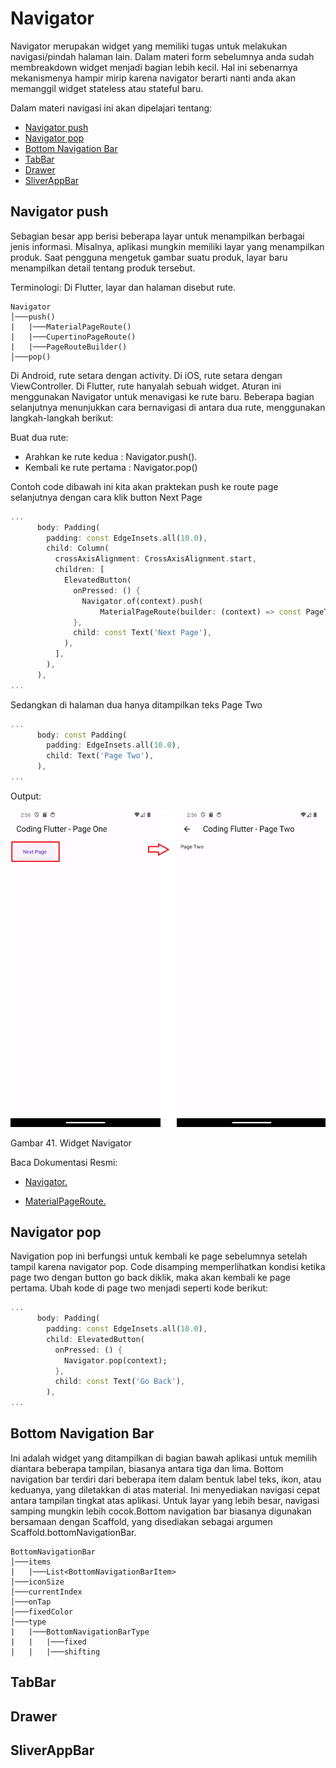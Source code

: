 # Navigator

Navigator merupakan widget yang memiliki tugas untuk melakukan navigasi/pindah halaman lain. Dalam materi form sebelumnya anda sudah membreakdown widget menjadi bagian lebih kecil. Hal ini sebenarnya mekanismenya hampir mirip karena navigator berarti nanti anda akan memanggil widget stateless atau stateful baru.

Dalam materi navigasi ini akan dipelajari tentang:

- [Navigator push](#navigator-push)
- [Navigator pop](#navigator-pop)
- [Bottom Navigation Bar](#bottom-navigation-bar)
- [TabBar](#tabbar)
- [Drawer](#drawer)
- [SliverAppBar](#sliverappbar)

## Navigator push

Sebagian besar app berisi beberapa layar untuk menampilkan berbagai jenis informasi. Misalnya, aplikasi mungkin memiliki layar yang menampilkan produk. Saat pengguna mengetuk gambar suatu produk, layar baru menampilkan detail tentang produk tersebut.

Terminologi: Di Flutter, layar dan halaman disebut rute.

```
Navigator
│───push()
|   |───MaterialPageRoute()
|   |───CupertinoPageRoute()
|   |───PageRouteBuilder()
│───pop()
```

Di Android, rute setara dengan activity. Di iOS, rute setara dengan ViewController. Di Flutter, rute hanyalah sebuah widget. Aturan ini menggunakan Navigator untuk menavigasi ke rute baru. Beberapa bagian selanjutnya menunjukkan cara bernavigasi di antara dua rute, menggunakan langkah-langkah berikut:

Buat dua rute:

- Arahkan ke rute kedua : Navigator.push().
- Kembali ke rute pertama : Navigator.pop()

Contoh code dibawah ini kita akan praktekan push ke route page selanjutnya dengan cara klik button Next Page

```dart
...
      body: Padding(
        padding: const EdgeInsets.all(10.0),
        child: Column(
          crossAxisAlignment: CrossAxisAlignment.start,
          children: [
            ElevatedButton(
              onPressed: () {
                Navigator.of(context).push(
                    MaterialPageRoute(builder: (context) => const PageTwo()));
              },
              child: const Text('Next Page'),
            ),
          ],
        ),
      ),
...
```

Sedangkan di halaman dua hanya ditampilkan teks Page Two

```dart
...
      body: const Padding(
        padding: EdgeInsets.all(10.0),
        child: Text('Page Two'),
      ),
...

```

Output:

![Gambar 41. Widget Navigotor.push](img/41%20navigator%20push.png)

Gambar 41. Widget Navigator

Baca Dokumentasi Resmi:

- [Navigator.](https://api.flutter.dev/flutter/widgets/Navigator-class.html)

- [MaterialPageRoute.](https://api.flutter.dev/flutter/material/MaterialPageRoute-class.html)

## Navigator pop

Navigation pop ini berfungsi untuk kembali ke page sebelumnya setelah tampil karena navigator pop. Code disamping memperlihatkan kondisi ketika page two dengan button go back diklik, maka akan kembali ke page pertama. Ubah kode di page two menjadi seperti kode berikut:

```dart
...
      body: Padding(
        padding: const EdgeInsets.all(10.0),
        child: ElevatedButton(
          onPressed: () {
            Navigator.pop(context);
          },
          child: const Text('Go Back'),
        ),
...
```

## Bottom Navigation Bar

Ini adalah widget yang ditampilkan di bagian bawah aplikasi untuk memilih diantara beberapa tampilan, biasanya antara tiga dan lima. Bottom navigation bar terdiri dari beberapa item dalam bentuk label teks, ikon, atau keduanya, yang diletakkan di atas material. Ini menyediakan navigasi cepat antara tampilan tingkat atas aplikasi. Untuk layar yang lebih besar, navigasi samping mungkin lebih cocok.Bottom navigation bar biasanya digunakan bersamaan dengan Scaffold, yang disediakan sebagai argumen Scaffold.bottomNavigationBar.

```
BottomNavigationBar
│───items
|   |───List<BottomNavigationBarItem>
│───iconSize
│───currentIndex
│───onTap
│───fixedColor
│───type
|   |───BottomNavigationBarType
|   |   |───fixed
|   |   |───shifting
```

## TabBar

## Drawer

## SliverAppBar
